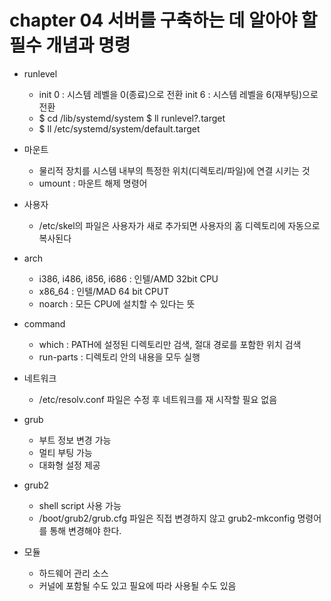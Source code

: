 # chapter 04 서버를 구축하는 데 알아야 할 필수 개념과 명령
* runlevel
  - init 0 : 시스템 레벨을 0(종료)으로 전환
    init 6 : 시스템 레벨을 6(재부팅)으로 전환
  - $ cd /lib/systemd/system
    $ ll runlevel?.target
  - $ ll /etc/systemd/system/default.target

* 마운트
  - 물리적 장치를 시스템 내부의 특정한 위치(디렉토리/파일)에 연결 시키는 것
  - umount : 마운트 해제 명령어

* 사용자
  - /etc/skel의 파일은 사용자가 새로 추가되면 사용자의 홈 디렉토리에 자동으로 복사된다

* arch
  - i386, i486, i856, i686 : 인텔/AMD 32bit CPU
  - x86_64 : 인텔/MAD 64 bit CPUT
  - noarch : 모든  CPU에 설치할 수 있다는 뜻

* command
  - which : PATH에 설정된 디렉토리만 검색, 절대 경로를 포함한 위치 검색
  - run-parts : 디렉토리 안의 내용을 모두 실행

* 네트워크
  - /etc/resolv.conf 파일은 수정 후 네트워크를 재 시작할 필요 없음

* grub
  - 부트 정보 변경 가능
  - 멀티 부팅 가능
  - 대화형 설정 제공

* grub2
  - shell script 사용 가능
  - /boot/grub2/grub.cfg 파일은 직접 변경하지 않고 grub2-mkconfig 명령어를 통해 변경해야 한다.

* 모듈
  - 하드웨어 관리 소스
  - 커널에 포함될 수도 있고 필요에 따라 사용될 수도 있음
